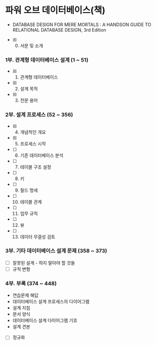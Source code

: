 # 파워 오브 데이터베이스(책)

- DATABASE DESIGN FOR MERE MORTALS : A HANDSON GUIDE TO RELATIONAL DATABASE DESIGN, 3rd Edition

- [x] 0. 서문 및 소개

### 1부. 관계형 데이터베이스 설계 (1 ~ 51)

- [x] 1. 관계형 데이터베이스
- [x] 2. 설계 목적
- [x] 3. 전문 용어

### 2부. 설계 프로세스 (52 ~ 356)

- [x] 4. 개념적인 개요
- [x] 5. 프로세스 시작
- [ ] 6. 기존 데이터베이스 분석
- [ ] 7. 테이블 구조 설정
- [ ] 8. 키
- [ ] 9. 필드 명세
- [ ] 10. 테이블 관계
- [ ] 11. 업무 규칙
- [ ] 12. 뷰
- [ ] 13. 데이터 무결성 검토

### 3부. 기타 데이터베이스 설계 문제 (358 ~ 373)

- [ ] 잘못된 설계 - 하지 말아야 할 것들
- [ ] 규칙 변형

### 4부. 부록 (374 ~ 448)

- 연습문제 해답
- 데이터베이스 설계 프로세스의 다이어그램
- 설계 지침
- 문서 양식
- 데이터베이스 설계 다이어그램 기호
- 설계 견본
- [ ] 정규화

